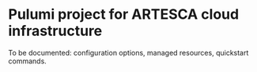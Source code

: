 # Pulumi project for ARTESCA cloud infrastructure

To be documented: configuration options, managed resources, quickstart commands.
